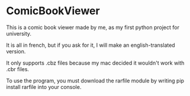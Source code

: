 # ComicBookViewer
This is a comic book viewer made by me, as my first python project for university.

It is all in french, but if you ask for it, I will make an english-translated version.

It only supports .cbz files because my mac decided it wouldn't work with .cbr files.

To use the program, you must download the rarfile module by writing pip install rarfile into your console.

